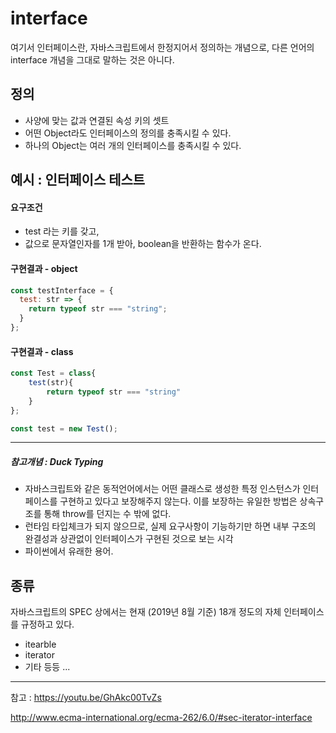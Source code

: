 # interface

여기서 인터페이스란, 자바스크립트에서 한정지어서 정의하는 개념으로, 다른 언어의 interface 개념을 그대로 말하는 것은 아니다. 



## 정의

- 사양에 맞는 값과 연결된 속성 키의 셋트 
- 어떤 Object라도 인터페이스의 정의를 충족시킬 수 있다. 
- 하나의 Object는 여러 개의 인터페이스를 충족시킬 수 있다. 



## 예시 : 인터페이스 테스트 



#### 요구조건

- test 라는 키를 갖고, 
- 값으로 문자열인자를 1개 받아, boolean을 반환하는 함수가 온다. 



#### 구현결과 - object

```javascript
const testInterface = {
  test: str => {
    return typeof str === "string";
  }
};
```



#### 구현결과 - class

```javascript
const Test = class{
    test(str){
        return typeof str === "string"
    }
};

const test = new Test();
```

---

##### 참고개념 : Duck Typing

- 자바스크립트와 같은 동적언어에서는 어떤 클래스로 생성한 특정 인스턴스가 인터페이스를 구현하고 있다고 보장해주지 않는다.  이를 보장하는 유일한 방법은 상속구조를 통해 throw를 던지는 수 밖에 없다. 
- 런타임 타입체크가 되지 않으므로, 실제 요구사항이 기능하기만 하면 내부 구조의 완결성과 상관없이 인터페이스가 구현된 것으로 보는 시각
- 파이썬에서 유래한 용어. 



## 종류 

자바스크립트의 SPEC 상에서는 현재 (2019년 8월 기준) 18개 정도의 자체 인터페이스를 규정하고 있다.

- itearble
- iterator
- 기타 등등 ...



---

참고 : https://youtu.be/GhAkc00TvZs

http://www.ecma-international.org/ecma-262/6.0/#sec-iterator-interface